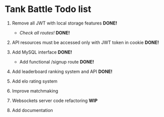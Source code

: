 # Tank Battle Todo list

1. Remove all JWT with local storage features **DONE!**

	* _Check all routes!_ **DONE!**

2. API resources must be accessed only with JWT token in cookie **DONE!**

3. Add MySQL interface **DONE!**

	* Add functional /signup route **DONE!**

4. Add leaderboard ranking system and API **DONE!**

5. Add elo rating system

6. Improve matchmaking

7. Websockets server code refactoring **WIP**

8. Add documentation

